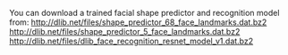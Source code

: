 You can download a trained facial shape predictor and recognition model from:
http://dlib.net/files/shape_predictor_68_face_landmarks.dat.bz2
http://dlib.net/files/shape_predictor_5_face_landmarks.dat.bz2
http://dlib.net/files/dlib_face_recognition_resnet_model_v1.dat.bz2